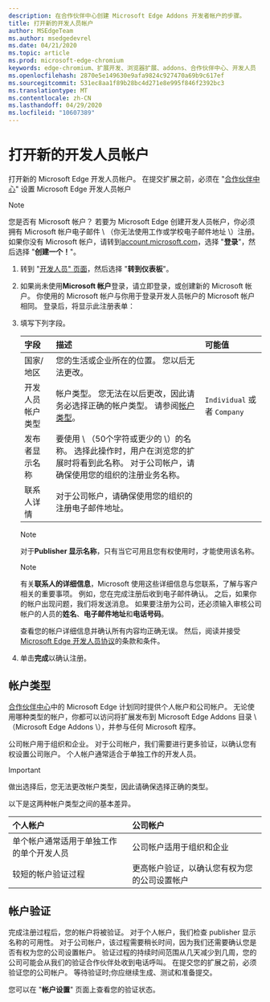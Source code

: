 ```yaml
---
description: 在合作伙伴中心创建 Microsoft Edge Addons 开发者帐户的步骤。
title: 打开新的开发人员帐户
author: MSEdgeTeam
ms.author: msedgedevrel
ms.date: 04/21/2020
ms.topic: article
ms.prod: microsoft-edge-chromium
keywords: edge-chromium、扩展开发、浏览器扩展、addons、合作伙伴中心、开发人员
ms.openlocfilehash: 2870e5e149630e9afa9824c927470a69b9c617ef
ms.sourcegitcommit: 531ec8aa1f89b28bc4d271e8e995f846f2392bc3
ms.translationtype: MT
ms.contentlocale: zh-CN
ms.lasthandoff: 04/29/2020
ms.locfileid: "10607389"
---
```

# 打开新的开发人员帐户  

打开新的 Microsoft Edge 开发人员帐户。  在提交扩展之前，必须在 "[合作伙伴中心][MicrosoftPartnerCenter]" 设置 Microsoft Edge 开发人员帐户  

> [!NOTE]
> 您是否有 Microsoft 帐户？  若要为 Microsoft Edge 创建开发人员帐户，你必须拥有 Microsoft 帐户电子邮件 \ （你无法使用工作或学校电子邮件地址 \）注册。  如果你没有 Microsoft 帐户，请转到[account.microsoft.com][MicrosoftAccount]，选择 "**登录**"，然后选择 "**创建一个！**"。  

1.  转到 "[开发人员" 页面][MicrosoftPartnerCenter]，然后选择 "**转到仪表板**"。  
1.  如果尚未使用**Microsoft 帐户**登录，请立即登录，或创建新的 Microsoft 帐户。  你使用的 Microsoft 帐户与你用于登录开发人员帐户的 Microsoft 帐户相同。  登录后，将显示此注册表单：  
    
1.  填写下列字段。  
    
    | 字段 | 描述 | 可能值 |  
    |:--- |:--- |:--- |  
    | 国家/地区 | 您的生活或企业所在的位置。  您以后无法更改。 |  |  
    | 开发人员帐户类型 | 帐户类型。  您无法在以后更改，因此请务必选择正确的帐户类型。  请参阅[帐户类型](#account-types)。 | `Individual` 或者 `Company` |  
    | 发布者显示名称 | 要使用 \ （50个字符或更少的 \）的名称。  选择此操作时，用户在浏览您的扩展时将看到此名称。  对于公司帐户，请确保使用您的组织的注册业务名称。 |  |  
    | 联系人详情 | 对于公司帐户，请确保使用您的组织的注册电子邮件地址。 |  |  
    
    > [!NOTE]
    > 对于**Publisher 显示名称**，只有当它可用且您有权使用时，才能使用该名称。  
    
    > [!NOTE]
    > 有关**联系人的详细信息**，Microsoft 使用这些详细信息与您联系，了解与客户相关的重要事项。  例如，您在完成注册后收到电子邮件确认。  之后，如果你的帐户出现问题，我们将发送消息。  如果要注册为公司，还必须输入审核公司帐户的人员的**姓名**、**电子邮件地址**和**电话号码**。  
    
    查看您的帐户详细信息并确认所有内容均正确无误。  然后，阅读并接受[Microsoft Edge 开发人员协议][MicrosoftAppDeveloperAgreement]的条款和条件。  
    
1.  单击**完成**以确认注册。  

## 帐户类型  

[合作伙伴中心][MicrosoftPartnerCenter]中的 Microsoft Edge 计划同时提供个人帐户和公司帐户。  无论使用哪种类型的帐户，你都可以访问将扩展发布到 Microsoft Edge Addons 目录 \ （Microsoft Edge Addons \），并参与任何 Microsoft 程序。  

公司帐户用于组织和企业。  对于公司帐户，我们需要进行更多验证，以确认您有权设置公司账户。  个人帐户通常适合于单独工作的开发人员。  

> [!IMPORTANT]
> 做出选择后，您无法更改帐户类型，因此请确保选择正确的类型。  

以下是这两种帐户类型之间的基本差异。  

| 个人帐户 | 公司帐户 |  
|:--- |:--- |  
| 单个帐户通常适用于单独工作的单个开发人员 | 公司帐户适用于组织和企业 |  
| 较短的帐户验证过程 | 更高帐户验证，以确认您有权为您的公司设置帐户 |  

## 帐户验证  

完成注册过程后，您的帐户将被验证。  对于个人帐户，我们检查 publisher 显示名称的可用性。  对于公司帐户，该过程需要稍长时间，因为我们还需要确认您是否有权为您的公司设置帐户。  验证过程的持续时间范围从几天减少到几周，您的公司可能会从我们的验证合作伙伴处收到电话呼叫。  在提交您的扩展之前，必须验证您的公司帐户。  等待验证时;你应继续生成、测试和准备提交。  

您可以在 "**帐户设置**" 页面上查看您的验证状态。  

<!-- image links -->  

<!-- links -->  

[MicrosoftAppDeveloperAgreement]: /legal/windows/agreements/app-developer-agreement "应用开发人员协议 |Microsoft 文档"  

[MicrosoftAccount]: https://account.microsoft.com/account/Account "Microsoft 帐户"  

[MicrosoftPartnerCenter]: https://partner.microsoft.com/dashboard/microsoftedge/public/login?ref=dd "合作伙伴中心"  
